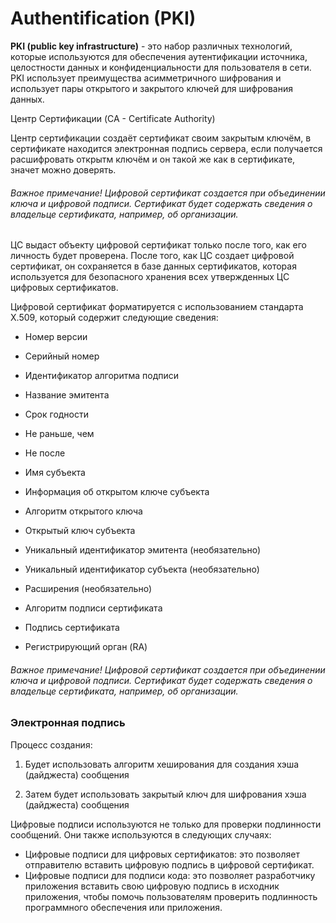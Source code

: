 # Authentification (PKI)

**PKI (public key infrastructure)** - это набор различных технологий, которые используются для обеспечения аутентификации источника, целостности данных и конфиденциальности для пользователя в сети. PKI использует преимущества асимметричного шифрования и использует пары открытого и закрытого ключей для шифрования данных.

Центр Сертификации (CA - Certificate Authority)

Центр сертификации создаёт сертификат своим закрытым ключём, в сертификате находится электронная подпись сервера, если получается расшифровать открытм ключём и он такой же как в сертификате, значет можно доверять.

###### Важное примечание! Цифровой сертификат создается при объединении ключа и цифровой подписи. Сертификат будет содержать сведения о владельце сертификата, например, об организации.

ЦС выдаст объекту цифровой сертификат только после того, как его личность будет проверена. После того, как ЦС создает цифровой сертификат, он сохраняется в базе данных сертификатов, которая используется для безопасного хранения всех утвержденных ЦС цифровых сертификатов.

Цифровой сертификат форматируется с использованием стандарта X.509, который содержит следующие сведения:

- Номер версии

- Серийный номер

- Идентификатор алгоритма подписи

- Название эмитента

- Срок годности

- Не раньше, чем

- Не после

- Имя субъекта

- Информация об открытом ключе субъекта

- Алгоритм открытого ключа

- Открытый ключ субъекта

- Уникальный идентификатор эмитента (необязательно)

- Уникальный идентификатор субъекта (необязательно)

- Расширения (необязательно)

- Алгоритм подписи сертификата

- Подпись сертификата

- Регистрирующий орган (RA)

###### Важное примечание! Цифровой сертификат создается при объединении ключа и цифровой подписи. Сертификат будет содержать сведения о владельце сертификата, например, об организации.

### Электронная подпись

Процесс создания:

1. Будет использовать алгоритм хеширования для создания хэша (дайджеста) сообщения

2. Затем будет использовать закрытый ключ для шифрования хэша (дайджеста) сообщения


Цифровые подписи используются не только для проверки подлинности сообщений. Они также используются в следующих случаях:

- Цифровые подписи для цифровых сертификатов: это позволяет отправителю вставить цифровую подпись в цифровой сертификат.
- Цифровые подписи для подписи кода: это позволяет разработчику приложения вставить свою цифровую подпись в исходник приложения, чтобы помочь пользователям проверить подлинность программного обеспечения или приложения.
